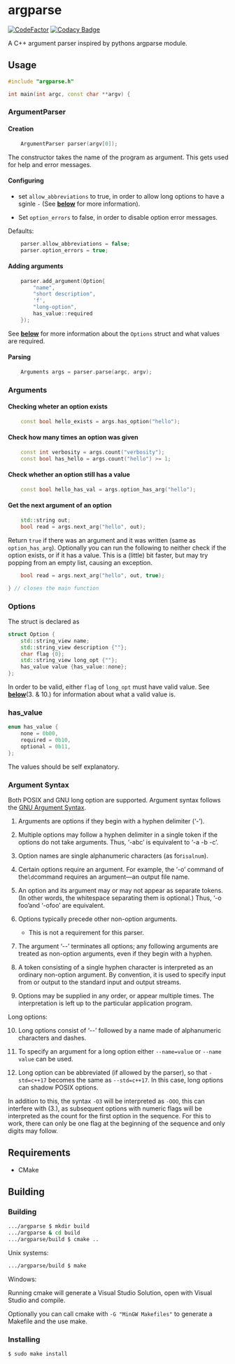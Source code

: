 # argparse

[![CodeFactor](https://www.codefactor.io/repository/github/jamo42/argparse/badge)](https://www.codefactor.io/repository/github/jamo42/argparse)
[![Codacy Badge](https://api.codacy.com/project/badge/Grade/6e11a48d2d3d46259121be09ace2ff70)](https://www.codacy.com/manual/JaMo42/argparse?utm_source=github.com&amp;utm_medium=referral&amp;utm_content=JaMo42/argparse&amp;utm_campaign=Badge_Grade)

A C++ argument parser inspired by pythons argparse module.

## Usage

```cpp
#include "argparse.h"

int main(int argc, const char **argv) {
```

### ArgumentParser

#### Creation

```cpp
    ArgumentParser parser(argv[0]);
```

The constructor takes the name of the program as argument. This gets used for help and error messages.

#### Configuring

-   set `allow_abbreviations` to true, in order to allow long options to have a sginle `-` (See **[below](#Argument-Syntax)** for more information).

-   Set `option_errors` to false, in order to disable option error messages.

Defaults:

```cpp
    parser.allow_abbreviations = false;
    parser.option_errors = true;
```

#### Adding arguments

```cpp
    parser.add_argument(Option{
        "name",
        "short description",
        'f',
        "long-option",
        has_value::required
    });
```

See **[below](#Options)** for more information about the `Options` struct and what values are required.

#### Parsing

```cpp
    Arguments args = parser.parse(argc, argv);
```

### Arguments

#### Checking wheter an option exists

```cpp
    const bool hello_exists = args.has_option("hello");
```

#### Check how many times an option was given

```cpp
    const int verbosity = args.count("verbosity");
    const bool has_hello = args.count("hello") >= 1;
```

#### Check whether an option still has a value

```cpp
    const bool hello_has_val = args.option_has_arg("hello");
```

#### Get the next argument of an option

```cpp
    std::string out;
    bool read = args.next_arg("hello", out);
```

Return `true` if there was an argument and it was written (same as `option_has_arg`).
Optionally you can run the following to neither check if the option exists, or if it has a value. This is a (little) bit faster, but may try popping from an empty list, causing an exception.

```cpp
    bool read = args.next_arg("hello", out, true);

} // closes the main function
```

### Options

The struct is declared as

```cpp
struct Option {
    std::string_view name;
    std::string_view description {""};
    char flag {0};
    std::string_view long_opt {""};
    has_value value {has_value::none};
};
```

In order to be valid, either `flag` of `long_opt` must have valid value. See **[below](#Argument-Syntax)**(3. & 10.) for information about what a valid value is.

### has_value

```cpp
enum has_value {
    none = 0b00,
    required = 0b10,
    optional = 0b11,
};
```

The values should be self explanatory.

### Argument Syntax

Both POSIX and GNU long option are supported. Argument syntax follows the [GNU Argument Syntax](https://www.gnu.org/software/libc/manual/html_node/Argument-Syntax.html).

1.  Arguments are options if they begin with a hyphen delimiter (‘-’).

2.  Multiple options may follow a hyphen delimiter in a single token if the options do not take arguments. Thus, ‘-abc’ is equivalent to ‘-a -b -c’.

3.  Option names are single alphanumeric characters (as for`isalnum`).

4.  Certain options require an argument. For example, the ‘-o’ command of the`ld`command requires an argument—an output file name.

5.  An option and its argument may or may not appear as separate tokens. (In other words, the whitespace separating them is optional.) Thus, ‘-o foo’and ‘-ofoo’ are equivalent.

6.  Options typically precede other non-option arguments.

    -   This is not a requirement for this parser.

7.  The argument ‘--’ terminates all options; any following arguments are treated as non-option arguments, even if they begin with a hyphen.

8.  A token consisting of a single hyphen character is interpreted as an ordinary non-option argument. By convention, it is used to specify input from or output to the standard input and output streams.

9.  Options may be supplied in any order, or appear multiple times. The interpretation is left up to the particular application program.

Long options:

10. Long options consist of ‘--’ followed by a name made of alphanumeric characters and dashes.

11. To specify an argument for a long option either `--name=value` or `--name value` can be used.

12. Long option can be abbreviated (if allowed by the parser), so that `-std=c++17` becomes the same as `--std=c++17`. In this case, long options can shadow POSIX options.

In addition to this, the syntax `-O3` will be interpreted as `-OOO`, this can interfere with (3.), as subsequent options with numeric flags will be interpreted as the count for the first option in the sequence. For this to work, there can only be one flag at the beginning of the sequence and only digits may follow.

## Requirements

-   CMake

## Building

### Building

```sh
.../argparse $ mkdir build
.../argparse & cd build
.../argparse/build $ cmake ..
```

Unix systems:

```sh
.../argparse/build $ make
```

Windows:

Running cmake will generate a Visual Studio Solution, open with Visual Studio and compile.

Optionally you can call cmake with `-G "MinGW Makefiles"` to generate a Makefile and the use make.

### Installing

```sh
$ sudo make install
```
